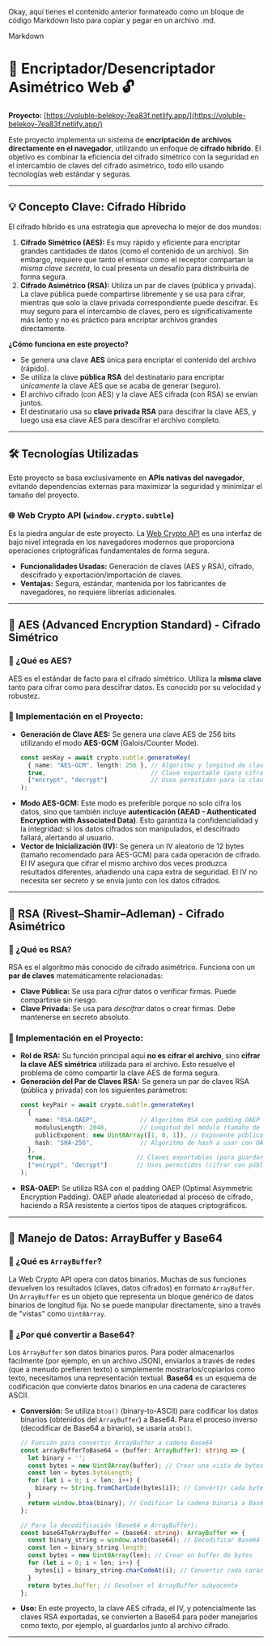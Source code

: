 Okay, aquí tienes el contenido anterior formateado como un bloque de código Markdown listo para copiar y pegar en un archivo .md.

Markdown

# 🔐 Encriptador/Desencriptador Asimétrico Web 🔓

**Proyecto:** [https://voluble-belekoy-7ea83f.netlify.app/](https://voluble-belekoy-7ea83f.netlify.app/)

Este proyecto implementa un sistema de **encriptación de archivos directamente en el navegador**, utilizando un enfoque de **cifrado híbrido**. El objetivo es combinar la eficiencia del cifrado simétrico con la seguridad en el intercambio de claves del cifrado asimétrico, todo ello usando tecnologías web estándar y seguras.

---

## 💡 Concepto Clave: Cifrado Híbrido

El cifrado híbrido es una estrategia que aprovecha lo mejor de dos mundos:

1.  **Cifrado Simétrico (AES):** Es muy rápido y eficiente para encriptar grandes cantidades de datos (como el contenido de un archivo). Sin embargo, requiere que tanto el emisor como el receptor compartan la *misma clave secreta*, lo cual presenta un desafío para distribuirla de forma segura.
2.  **Cifrado Asimétrico (RSA):** Utiliza un par de claves (pública y privada). La clave pública puede compartirse libremente y se usa para cifrar, mientras que solo la clave privada correspondiente puede descifrar. Es muy seguro para el intercambio de claves, pero es significativamente más lento y no es práctico para encriptar archivos grandes directamente.

**¿Cómo funciona en este proyecto?**
* Se genera una clave **AES** única para encriptar el contenido del archivo (rápido).
* Se utiliza la clave **pública RSA** del destinatario para encriptar *únicamente* la clave AES que se acaba de generar (seguro).
* El archivo cifrado (con AES) y la clave AES cifrada (con RSA) se envían juntos.
* El destinatario usa su **clave privada RSA** para descifrar la clave AES, y luego usa esa clave AES para descifrar el archivo completo.

---

## 🛠️ Tecnologías Utilizadas

Este proyecto se basa exclusivamente en **APIs nativas del navegador**, evitando dependencias externas para maximizar la seguridad y minimizar el tamaño del proyecto.

### 🌐 Web Crypto API (`window.crypto.subtle`)

Es la piedra angular de este proyecto. La [Web Crypto API](https://developer.mozilla.org/en-US/docs/Web/API/Web_Crypto_API) es una interfaz de bajo nivel integrada en los navegadores modernos que proporciona operaciones criptográficas fundamentales de forma segura.

* **Funcionalidades Usadas:** Generación de claves (AES y RSA), cifrado, descifrado y exportación/importación de claves.
* **Ventajas:** Segura, estándar, mantenida por los fabricantes de navegadores, no requiere librerías adicionales.

---

## 🧊 AES (Advanced Encryption Standard) - Cifrado Simétrico

### 🔸 ¿Qué es AES?
AES es el estándar de facto para el cifrado simétrico. Utiliza la **misma clave** tanto para cifrar como para descifrar datos. Es conocido por su velocidad y robustez.

### 🔸 Implementación en el Proyecto:
* **Generación de Clave AES:** Se genera una clave AES de 256 bits utilizando el modo **AES-GCM** (Galois/Counter Mode).
    ```typescript
    const aesKey = await crypto.subtle.generateKey(
      { name: "AES-GCM", length: 256 }, // Algoritmo y longitud de clave
      true,                             // Clave exportable (para cifrarla con RSA)
      ["encrypt", "decrypt"]            // Usos permitidos para la clave
    );
    ```
* **Modo AES-GCM:** Este modo es preferible porque no solo cifra los datos, sino que también incluye **autenticación (AEAD - Authenticated Encryption with Associated Data)**. Esto garantiza la confidencialidad y la integridad: si los datos cifrados son manipulados, el descifrado fallará, alertando al usuario.
* **Vector de Inicialización (IV):** Se genera un IV aleatorio de 12 bytes (tamaño recomendado para AES-GCM) para cada operación de cifrado. El IV asegura que cifrar el mismo archivo dos veces produzca resultados diferentes, añadiendo una capa extra de seguridad. El IV no necesita ser secreto y se envía junto con los datos cifrados.

---

## 🔐 RSA (Rivest–Shamir–Adleman) - Cifrado Asimétrico

### 🔸 ¿Qué es RSA?
RSA es el algoritmo más conocido de cifrado asimétrico. Funciona con un **par de claves** matemáticamente relacionadas:
* **Clave Pública:** Se usa para *cifrar* datos o verificar firmas. Puede compartirse sin riesgo.
* **Clave Privada:** Se usa para *descifrar* datos o crear firmas. Debe mantenerse en secreto absoluto.

### 🔸 Implementación en el Proyecto:
* **Rol de RSA:** Su función principal aquí **no es cifrar el archivo**, sino **cifrar la clave AES simétrica** utilizada para el archivo. Esto resuelve el problema de cómo compartir la clave AES de forma segura.
* **Generación del Par de Claves RSA:** Se genera un par de claves RSA (pública y privada) con los siguientes parámetros:
    ```typescript
    const keyPair = await crypto.subtle.generateKey(
      {
        name: "RSA-OAEP",            // Algoritmo RSA con padding OAEP (más seguro)
        modulusLength: 2048,         // Longitud del módulo (tamaño de la clave), 2048 es un buen balance seguridad/rendimiento
        publicExponent: new Uint8Array([1, 0, 1]), // Exponente público estándar (65537)
        hash: "SHA-256",             // Algoritmo de hash a usar con OAEP
      },
      true,                         // Claves exportables (para guardarlas o compartirlas)
      ["encrypt", "decrypt"]        // Usos permitidos (cifrar con pública, descifrar con privada)
    );
    ```
* **RSA-OAEP:** Se utiliza RSA con el padding OAEP (Optimal Asymmetric Encryption Padding). OAEP añade aleatoriedad al proceso de cifrado, haciendo a RSA resistente a ciertos tipos de ataques criptográficos.

---

## 🔄 Manejo de Datos: ArrayBuffer y Base64

### 🔸 ¿Qué es `ArrayBuffer`?
La Web Crypto API opera con datos binarios. Muchas de sus funciones devuelven los resultados (claves, datos cifrados) en formato `ArrayBuffer`. Un `ArrayBuffer` es un objeto que representa un bloque genérico de datos binarios de longitud fija. No se puede manipular directamente, sino a través de "vistas" como `Uint8Array`.

### 🔸 ¿Por qué convertir a Base64?
Los `ArrayBuffer` son datos binarios puros. Para poder almacenarlos fácilmente (por ejemplo, en un archivo JSON), enviarlos a través de redes (que a menudo prefieren texto) o simplemente mostrarlos/copiarlos como texto, necesitamos una representación textual. **Base64** es un esquema de codificación que convierte datos binarios en una cadena de caracteres ASCII.

* **Conversión:** Se utiliza `btoa()` (binary-to-ASCII) para codificar los datos binarios (obtenidos del `ArrayBuffer`) a Base64. Para el proceso inverso (decodificar de Base64 a binario), se usaría `atob()`.
    ```typescript
    // Función para convertir ArrayBuffer a cadena Base64
    const arrayBufferToBase64 = (buffer: ArrayBuffer): string => {
      let binary = '';
      const bytes = new Uint8Array(buffer); // Crear una vista de bytes del buffer
      const len = bytes.byteLength;
      for (let i = 0; i < len; i++) {
        binary += String.fromCharCode(bytes[i]); // Convertir cada byte a carácter
      }
      return window.btoa(binary); // Codificar la cadena binaria a Base64
    };

    // Para la decodificación (Base64 a ArrayBuffer):
    const base64ToArrayBuffer = (base64: string): ArrayBuffer => {
      const binary_string = window.atob(base64); // Decodificar Base64 a cadena binaria
      const len = binary_string.length;
      const bytes = new Uint8Array(len); // Crear un buffer de bytes
      for (let i = 0; i < len; i++) {
        bytes[i] = binary_string.charCodeAt(i); // Convertir cada carácter a byte
      }
      return bytes.buffer; // Devolver el ArrayBuffer subyacente
    };
    ```
* **Uso:** En este proyecto, la clave AES cifrada, el IV, y potencialmente las claves RSA exportadas, se convierten a Base64 para poder manejarlos como texto, por ejemplo, al guardarlos junto al archivo cifrado.

---